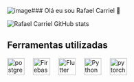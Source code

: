 ![image](https://github.com/Rafael-Carriel/Rafael-Carriel/assets/73704406/a615eaa1-1bc2-4d67-8e6a-ecb2aa2ed585)### Olá eu sou Rafael Carriel 👋

![Rafael Carriel GitHub stats](https://github-readme-stats-sigma-five.vercel.app/api?username=Rafael-Carriel&show_icons=true&theme=tokyonight)

## Ferramentas utilizadas
<div style="display: inline-block">
  
  <!-- HTML, CSS and JS related -->
  <img alt="postgres" width="40" src="https://image.shutterstock.com/image-photo/image-260nw-2182372041.jpg" />
  &nbsp &nbsp
  <img alt="Firebase" width="40" src="https://seeklogo.com/images/F/firebase-logo-402F407EE0-seeklogo.com.png" />
  &nbsp &nbsp  
  <img alt="Flutter" width="40" src="https://seeklogo.com/images/F/flutter-logo-304BF94F55-seeklogo.com.png" />
  &nbsp &nbsp  
  <img alt="Python" width="40" src="https://seeklogo.com/images/P/python-logo-A32636CAA3-seeklogo.com.png" />
  &nbsp &nbsp
  <img alt="pytorch" width="40" src="https://seeklogo.com/images/P/pytorch-logo-84F95D0AF5-seeklogo.com.png" />
  &nbsp &nbsp
</div>
